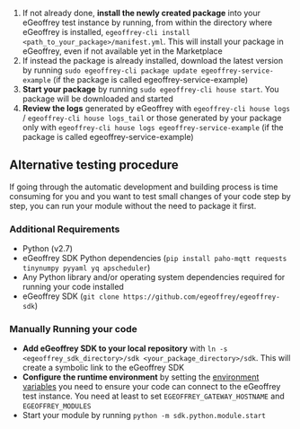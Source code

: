
1. If not already done, **install the newly created package** into your eGeoffrey test instance by running, from within the directory where eGeoffrey is installed, `egeoffrey-cli install <path_to_your_package>/manifest.yml`. This will install your package in eGeoffrey, even if not available yet in the Marketplace
1. If instead the package is already installed, download the latest version by running `sudo egeoffrey-cli package update egeoffrey-service-example` (if the package is called egeoffrey-service-example)
1. **Start your package** by running `sudo egeoffrey-cli house start`. You package will be downloaded and started
1. **Review the logs** generated by eGeoffrey with `egeoffrey-cli house logs` / `egeoffrey-cli house logs_tail` or those generated by your package only with `egeoffrey-cli house logs egeoffrey-service-example` (if the package is called egeoffrey-service-example)

## Alternative testing procedure

If going through the automatic development and building process is time consuming for you and you want to test small changes of your code step by step, you can run your module without the need to package it first.

### Additional Requirements

* Python (v2.7)
* eGeoffrey SDK Python dependencies (`pip install paho-mqtt requests tinynumpy pyyaml yq apscheduler`)
* Any Python library and/or operating system dependencies required for running your code installed
* eGeoffrey SDK (`git clone https://github.com/egeoffrey/egeoffrey-sdk`)

### Manually Running your code

* **Add eGeoffrey SDK to your local repository** with `ln -s <egeoffrey_sdk_directory>/sdk <your_package_directory>/sdk`. This will create a symbolic link to the eGeoffrey SDK
* **Configure the runtime environment** by setting the [environment variables](/sdk/configuration/) you need to ensure your code can connect to the eGeoffrey test instance. You need at least to set `EGEOFFREY_GATEWAY_HOSTNAME` and `EGEOFFREY_MODULES`
* Start your module by running `python -m sdk.python.module.start`
